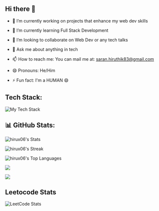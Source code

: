 ## Hi there 👋



- 🔭 I’m currently working on projects that enhance my web dev skills
- 🌱 I’m currently learning Full Stack Development
- 👯 I’m looking to collaborate on Web Dev or any tech talks

- 💬 Ask me about anything in tech
- 📫 How to reach me: You can mail me at: saran.hiruthik83@gmail.com
- 😄 Pronouns: He/Him
- ⚡ Fun fact: I'm a HUMAN 😄

## Tech Stack:

![My Tech Stack](https://github-readme-tech-stack.vercel.app/api/cards?lineCount=1)


## 📊 GitHub Stats:

![hirux06's Stats](https://github-readme-stats.vercel.app/api?username=hirux06&theme=vue-dark&show_icons=true&hide_border=true&count_private=true)




![hirux06's Streak](https://github-readme-streak-stats.herokuapp.com/?user=hirux06&theme=vue-dark&hide_border=true)




![hirux06's Top Languages](https://github-readme-stats.vercel.app/api/top-langs/?username=hirux06&theme=vue-dark&show_icons=true&hide_border=true&layout=compact)

![](https://github-readme-activity-graph.vercel.app/graph?username=hirux06&theme=tokyo-night)

[![](https://visitcount.itsvg.in/api?id=hirux06&label=Profile%20Views&color=1&icon=0&pretty=false)](https://visitcount.itsvg.in)


## Leetocode Stats
![LeetCode Stats](https://leetcode.card.workers.dev/sarxn06?theme=auto&font=baloo&extension=null)
